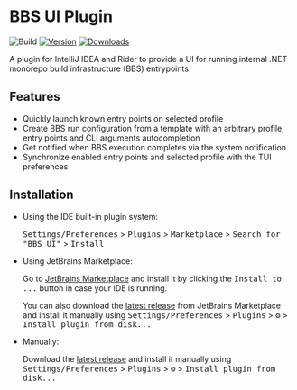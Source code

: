 # BBS UI Plugin

![Build](https://github.com/seclerp/bbs-plugin/workflows/Build/badge.svg)
[![Version](https://img.shields.io/jetbrains/plugin/v/27894.svg)](https://plugins.jetbrains.com/plugin/27894)
[![Downloads](https://img.shields.io/jetbrains/plugin/d/27894.svg)](https://plugins.jetbrains.com/plugin/27894)

<!-- Plugin description -->

A plugin for IntelliJ IDEA and Rider to provide a UI for running internal .NET monorepo build infrastructure (BBS) entrypoints

## Features
- Quickly launch known entry points on selected profile 
- Create BBS run configuration from a template with an arbitrary profile, entry points and CLI arguments autocompletion
- Get notified when BBS execution completes via the system notification
- Synchronize enabled entry points and selected profile with the TUI preferences 

<!-- Plugin description end -->

## Installation

- Using the IDE built-in plugin system:
  
  <kbd>Settings/Preferences</kbd> > <kbd>Plugins</kbd> > <kbd>Marketplace</kbd> > <kbd>Search for "BBS UI"</kbd> >
  <kbd>Install</kbd>
  
- Using JetBrains Marketplace:

  Go to [JetBrains Marketplace](https://plugins.jetbrains.com/plugin/MARKETPLACE_ID) and install it by clicking the <kbd>Install to ...</kbd> button in case your IDE is running.

  You can also download the [latest release](https://plugins.jetbrains.com/plugin/MARKETPLACE_ID/versions) from JetBrains Marketplace and install it manually using
  <kbd>Settings/Preferences</kbd> > <kbd>Plugins</kbd> > <kbd>⚙️</kbd> > <kbd>Install plugin from disk...</kbd>

- Manually:

  Download the [latest release](https://github.com/seclerp/bbs-plugin/releases/latest) and install it manually using
  <kbd>Settings/Preferences</kbd> > <kbd>Plugins</kbd> > <kbd>⚙️</kbd> > <kbd>Install plugin from disk...</kbd>
